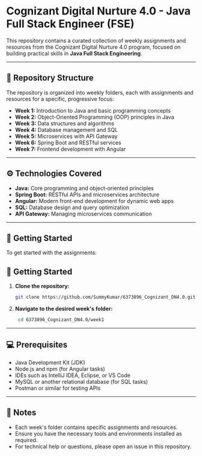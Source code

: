 # Cognizant Digital Nurture 4.0 - Java Full Stack Engineer (FSE)

This repository contains a curated collection of weekly assignments and resources from the Cognizant Digital Nurture 4.0 program, focused on building practical skills in **Java Full Stack Engineering**.

---

## 📂 Repository Structure

The repository is organized into weekly folders, each with assignments and resources for a specific, progressive focus:

- **Week 1:** Introduction to Java and basic programming concepts
- **Week 2:** Object-Oriented Programming (OOP) principles in Java
- **Week 3:** Data structures and algorithms
- **Week 4:** Database management and SQL
- **Week 5:** Microservices with API Gateway
- **Week 6:** Spring Boot and RESTful services
- **Week 7:** Frontend development with Angular

---

## ⚙️ Technologies Covered

- **Java:** Core programming and object-oriented principles
- **Spring Boot:** RESTful APIs and microservices architecture
- **Angular:** Modern front-end development for dynamic web apps
- **SQL:** Database design and query optimization
- **API Gateway:** Managing microservices communication

---

## 🚀 Getting Started

To get started with the assignments:
## 🏁 Getting Started

1. **Clone the repository:**
   ```bash
   git clone https://github.com/SummyKumar/6373896_Cognizant_DN4.0.git
   ```
2. **Navigate to the desired week's folder:**
   ```bash
    cd 6373896_Cognizant_DN4.0/week1
   ```
---

## 💻 Prerequisites

- Java Development Kit (JDK)
- Node.js and npm (for Angular tasks)
- IDEs such as IntelliJ IDEA, Eclipse, or VS Code
- MySQL or another relational database (for SQL tasks)
- Postman or similar for testing APIs

---

## 📝 Notes

- Each week's folder contains specific assignments and resources.
- Ensure you have the necessary tools and environments installed as required.
- For technical help or questions, please open an issue in this repository.


